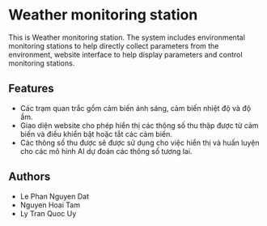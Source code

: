 
# Weather monitoring station

This is Weather monitoring station. The system includes environmental monitoring stations to help directly collect parameters from the environment, website interface to help display parameters and control monitoring stations.
## Features

- Các trạm quan trắc gồm cảm biến ánh sáng, cảm biến nhiệt độ và độ ẩm.
- Giao diện website cho phép hiển thị các thông số thu thập được từ cảm biến và điều khiển bật hoặc tắt các cảm biến.
- Các thông số thu được sẽ được sử dụng cho việc hiển thị và huấn luyện cho các mô hình AI dự đoán các thông số tương lai.

## Authors

- Le Phan Nguyen Dat
- Nguyen Hoai Tam
- Ly Tran Quoc Uy

